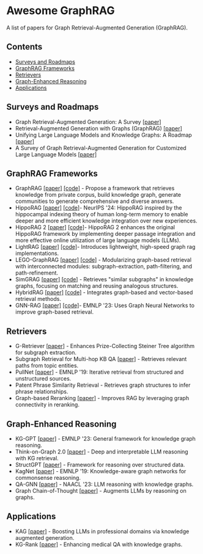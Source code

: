 # Awesome GraphRAG

A list of papers for Graph Retrieval-Augmented Generation (GraphRAG).

## Contents

- [Surveys and Roadmaps](#surveys-and-roadmaps)
- [GraphRAG Frameworks](#graphrag-frameworks)
- [Retrievers](#retrievers)
- [Graph-Enhanced Reasoning](#graph-enhanced-reasoning)
- [Applications](#applications)

## Surveys and Roadmaps

- Graph Retrieval-Augmented Generation: A Survey [[paper]](https://arxiv.org/pdf/2408.08921)
- Retrieval-Augmented Generation with Graphs (GraphRAG) [[paper]](https://arxiv.org/pdf/2501.00309v2)
- Unifying Large Language Models and Knowledge Graphs: A Roadmap [[paper]](https://arxiv.org/pdf/2306.08302v3)
- A Survey of Graph Retrieval-Augmented Generation for Customized Large Language Models [[paper]](https://arxiv.org/pdf/2501.13958)

## GraphRAG Frameworks

- GraphRAG [[paper]](https://arxiv.org/pdf/2404.16130) [[code]](https://github.com/microsoft/graphrag) - Propose a framework that retrieves knowledge from private corpus, build knowledge graph, generate communities to generate comprehensive and diverse answers.
- HippoRAG [[paper]](https://arxiv.org/pdf/2405.14831) [[code]](https://github.com/OSU-NLP-Group/HippoRAG)- NeurIPS '24: HippoRAG inspired by the hippocampal indexing theory of human long-term memory to enable deeper and more efficient knowledge integration over new experiences.
- HippoRAG 2 [[paper]](https://arxiv.org/pdf/2502.14802) [[code]](https://github.com/OSU-NLP-Group/HippoRAG)- HippoRAG 2 enhances the original HippoRAG framework by implementing deeper passage integration and more effective online utilization of large language models (LLMs).
- LightRAG [[paper]](https://arxiv.org/pdf/2410.05779) [[code]](https://github.com/HKUDS/LightRAG)- Introduces lightweight, high-speed graph rag implementations.
- LEGO-GraphRAG [[paper]](https://arxiv.org/pdf/2411.05844) [[code]](https://github.com/gzy02/LEGO-GraphRAG) - Modularizing graph-based retrieval with interconnected modules: subgraph-extraction, path-filtering, and path-refinement.
- SimGRAG [[paper]](https://arxiv.org/pdf/2412.15272) [[code]](https://github.com/YZ-Cai/SimGRAG) - Retrieves "similar subgraphs" in knowledge graphs, focusing on matching and reusing analogous structures.
- HybridRAG [[paper]](https://arxiv.org/pdf/2408.04948) [[code]](https://github.com/nvidia/workbench-example-hybrid-rag) - Integrates graph-based and vector-based retrieval methods.
- GNN-RAG [[paper]](https://arxiv.org/pdf/2405.20139) [[code]](https://github.com/cmavro/GNN-RAG)- EMNLP '23: Uses Graph Neural Networks to improve graph-based retrieval.

## Retrievers

- G-Retriever [[paper]](https://arxiv.org/pdf/2402.07630) - Enhances Prize-Collecting Steiner Tree algorithm for subgraph extraction.
- Subgraph Retrieval for Multi-hop KB QA [[paper]](https://www.aclweb.org/anthology/ACL-22) - Retrieves relevant paths from topic entities.
- PullNet [[paper]](https://arxiv.org/abs/1904.09286) - EMNLP '19: Iterative retrieval from structured and unstructured sources.
- Patent Phrase Similarity Retrieval  - Retrieves graph structures to infer phrase relationships.
- Graph-based Reranking [[paper]](https://arxiv.org/pdf/2405.18414) - Improves RAG by leveraging graph connectivity in reranking.

## Graph-Enhanced Reasoning

- KG-GPT [[paper]](https://arxiv.org/abs/recent) - EMNLP '23: General framework for knowledge graph reasoning.
- Think-on-Graph 2.0 [[paper]](https://arxiv.org/abs/recent) - Deep and interpretable LLM reasoning with KG retrieval.
- StructGPT [[paper]](https://arxiv.org/abs/recent) - Framework for reasoning over structured data.
- KagNet [[paper]](https://arxiv.org/abs/1909.02151) - EMNLP '19: Knowledge-aware graph networks for commonsense reasoning.
- QA-GNN [[paper]](https://arxiv.org/abs/recent) - NAACL '23: LLM reasoning with knowledge graphs.
- Graph Chain-of-Thought [[paper]](https://arxiv.org/abs/recent) - Augments LLMs by reasoning on graphs.

## Applications

- KAG [[paper]](https://arxiv.org/pdf/2409.13731) - Boosting LLMs in professional domains via knowledge augmented generation.
- KG-Rank [[paper]](https://arxiv.org/abs/recent) - Enhancing medical QA with knowledge graphs.
